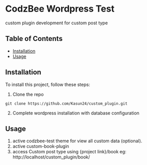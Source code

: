 # CodzBee Wordpress Test

custom plugin development for custom post type

## Table of Contents

- [Installation](#installation)
- [Usage](#usage)

## Installation

To install this project, follow these steps:

1. Clone the repo
```
git clone https://github.com/Kasun24/custom_plugin.git
```
2. Complete wordpress installation with database configuration

## Usage

1. active codzbee-test theme for view all custom data (optional).
2. active custom-book-plugin
3. access Custom post type using {project link}/book
    eg: http://localhost/custom_plugin/book/